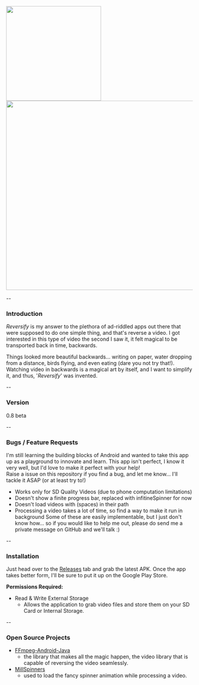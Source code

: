 <img src="https://github.com/AmruthPillai/Reversify/raw/master/app/src/main/res/drawable-nodpi/reversify_icon_logo.png" width="256px" />  
<img src="https://github.com/AmruthPillai/Reversify/raw/master/app/src/main/res/drawable-nodpi/reversify_text_logo.png" width="512px" />

--

### Introduction
*Reversify* is my answer to the plethora of ad-riddled apps out there that were supposed to do one simple thing, and that's reverse a video. I got interested in this type of video the second I saw it, it felt magical to be transported back in time, backwards.  

Things looked more beautiful backwards... writing on paper, water dropping from a distance, birds flying, and even eating (dare you not try that!). Watching video in backwards is a magical art by itself, and I want to simplify it, and thus, '*Reversify*' was invented.

--

### Version
0.8 beta

--

### Bugs / Feature Requests
I'm still learning the building blocks of Android and wanted to take this app up as a playground to innovate and learn. This app isn't perfect, I know it very well, but I'd love to make it perfect with your help!  
Raise a issue on this repository if you find a bug, and let me know... I'll tackle it ASAP (or at least try to!)  
  - Works only for SD Quality Videos (due to phone computation limitations)
  - Doesn't show a finite progress bar, replaced with infitineSpinner for now
  - Doesn't load videos with (spaces) in their path
  - Processing a video takes a lot of time, so find a way to make it run in background
Some of these are easily implementable, but I just don't know how... so if you would like to help me out, please do send me a private message on GitHub and we'll talk :)

--

### Installation
Just head over to the [Releases](https://github.com/AmruthPillai/Reversify/releases) tab and grab the latest APK. Once the app takes better form, I'll be sure to put it up on the Google Play Store.

**Permissions Required:**
  - Read & Write External Storage
    - Allows the application to grab video files and store them on your SD Card or Internal Storage.

--

### Open Source Projects
  - [FFmpeg-Android-Java](https://github.com/WritingMinds/ffmpeg-android-java)
    - the library that makes all the magic happen, the video library that is capable of reversing the video seamlessly.
  - [MillSpinners](https://github.com/DevLight-Mobile-Agency/MillSpinners)
    - used to load the fancy spinner animation while processing a video.
